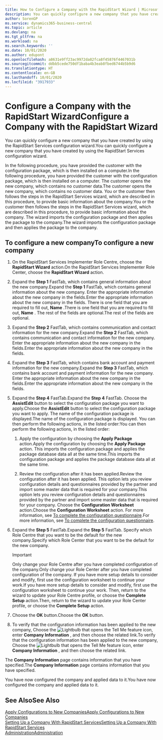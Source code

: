 ```yaml
---
title: How to Configure a Company with the RapidStart Wizard | Microsoft Docs
description: You can quickly configure a new company that you have created by using the RapidStart Services configuration wizard.
author: SorenGP
ms.service: dynamics365-business-central
ms.topic: article
ms.devlang: na
ms.tgt_pltfrm: na
ms.workload: na
ms.search.keywords: ''
ms.date: 10/01/2020
ms.author: edupont
ms.openlocfilehash: a8631e9ff23ac9972da82fca8f45876f4467031b
ms.sourcegitcommit: ddbb5cede750df1baba4b3eab8fbed6744b5b9d6
ms.translationtype: HT
ms.contentlocale: en-GB
ms.lasthandoff: 10/01/2020
ms.locfileid: "3917933"
---
```

# <a name="configure-a-company-with-the-rapidstart-wizard"></a><span data-ttu-id="91908-103">Configure a Company with the RapidStart Wizard</span><span class="sxs-lookup"><span data-stu-id="91908-103">Configure a Company with the RapidStart Wizard</span></span>
<span data-ttu-id="91908-104">You can quickly configure a new company that you have created by using the RapidStart Services configuration wizard.</span><span class="sxs-lookup"><span data-stu-id="91908-104">You can quickly configure a new company that you have created by using the RapidStart Services configuration wizard.</span></span>

<span data-ttu-id="91908-105">In the following procedure, you have provided the customer with the configuration package, which is then installed on a computer.</span><span class="sxs-lookup"><span data-stu-id="91908-105">In the following procedure, you have provided the customer with the configuration package, which is then installed on a computer.</span></span> <span data-ttu-id="91908-106">The customer opens the new company, which contains no customer data.</span><span class="sxs-lookup"><span data-stu-id="91908-106">The customer opens the new company, which contains no customer data.</span></span> <span data-ttu-id="91908-107">You or the customer then follows the steps in the RapidStart Services wizard, which are described in this procedure, to provide basic information about the company.</span><span class="sxs-lookup"><span data-stu-id="91908-107">You or the customer then follows the steps in the RapidStart Services wizard, which are described in this procedure, to provide basic information about the company.</span></span> <span data-ttu-id="91908-108">The wizard imports the configuration package and then applies the package to the company.</span><span class="sxs-lookup"><span data-stu-id="91908-108">The wizard imports the configuration package and then applies the package to the company.</span></span>  

## <a name="to-configure-a-new-company"></a><span data-ttu-id="91908-109">To configure a new company</span><span class="sxs-lookup"><span data-stu-id="91908-109">To configure a new company</span></span>  
1. <span data-ttu-id="91908-110">On the RapidStart Services Implementer Role Centre, choose the **RapidStart Wizard** action.</span><span class="sxs-lookup"><span data-stu-id="91908-110">On the RapidStart Services Implementer Role Center, choose the **RapidStart Wizard** action.</span></span>  
2. <span data-ttu-id="91908-111">Expand the **Step 1** FastTab, which contains general information about the new company.</span><span class="sxs-lookup"><span data-stu-id="91908-111">Expand the **Step 1** FastTab, which contains general information about the new company.</span></span> <span data-ttu-id="91908-112">Enter the appropriate information about the new company in the fields.</span><span class="sxs-lookup"><span data-stu-id="91908-112">Enter the appropriate information about the new company in the fields.</span></span> <span data-ttu-id="91908-113">There is one field that you are required to fill out, **Name** .</span><span class="sxs-lookup"><span data-stu-id="91908-113">There is one field that you are required to fill out, **Name** .</span></span> <span data-ttu-id="91908-114">The rest of the fields are optional.</span><span class="sxs-lookup"><span data-stu-id="91908-114">The rest of the fields are optional.</span></span>  
3. <span data-ttu-id="91908-115">Expand the **Step 2** FastTab, which contains communication and contact information for the new company.</span><span class="sxs-lookup"><span data-stu-id="91908-115">Expand the **Step 2** FastTab, which contains communication and contact information for the new company.</span></span> <span data-ttu-id="91908-116">Enter the appropriate information about the new company in the fields.</span><span class="sxs-lookup"><span data-stu-id="91908-116">Enter the appropriate information about the new company in the fields.</span></span>
4. <span data-ttu-id="91908-117">Expand the **Step 3** FastTab, which contains bank account and payment information for the new company.</span><span class="sxs-lookup"><span data-stu-id="91908-117">Expand the **Step 3** FastTab, which contains bank account and payment information for the new company.</span></span> <span data-ttu-id="91908-118">Enter the appropriate information about the new company in the fields.</span><span class="sxs-lookup"><span data-stu-id="91908-118">Enter the appropriate information about the new company in the fields.</span></span>  
5. <span data-ttu-id="91908-119">Expand the **Step 4** FastTab.</span><span class="sxs-lookup"><span data-stu-id="91908-119">Expand the **Step 4** FastTab.</span></span> <span data-ttu-id="91908-120">Choose the **AssistEdit** button to select the configuration package you want to apply.</span><span class="sxs-lookup"><span data-stu-id="91908-120">Choose the **AssistEdit** button to select the configuration package you want to apply.</span></span> <span data-ttu-id="91908-121">The name of the configuration package is displayed.</span><span class="sxs-lookup"><span data-stu-id="91908-121">The name of the configuration package is displayed.</span></span> <span data-ttu-id="91908-122">You can then perform the following actions, in the listed order:</span><span class="sxs-lookup"><span data-stu-id="91908-122">You can then perform the following actions, in the listed order:</span></span>  

    1. <span data-ttu-id="91908-123">Apply the configuration by choosing the **Apply Package** action.</span><span class="sxs-lookup"><span data-stu-id="91908-123">Apply the configuration by choosing the **Apply Package** action.</span></span> <span data-ttu-id="91908-124">This imports the configuration package and applies the package database data all at the same time.</span><span class="sxs-lookup"><span data-stu-id="91908-124">This imports the configuration package and applies the package database data all at the same time.</span></span>  

    2. <span data-ttu-id="91908-125">Review the configuration after it has been applied.</span><span class="sxs-lookup"><span data-stu-id="91908-125">Review the configuration after it has been applied.</span></span> <span data-ttu-id="91908-126">This option lets you review configuration details and questionnaires provided by the partner and import some master data that is required for your company.</span><span class="sxs-lookup"><span data-stu-id="91908-126">This option lets you review configuration details and questionnaires provided by the partner and import some master data that is required for your company.</span></span> <span data-ttu-id="91908-127">Choose the **Configuration Worksheet** action.</span><span class="sxs-lookup"><span data-stu-id="91908-127">Choose the **Configuration Worksheet** action.</span></span> <span data-ttu-id="91908-128">For more information, see [To complete the configuration questionnaire](admin-gather-customer-setup-values.md#to-complete-the-configuration-questionnaire).</span><span class="sxs-lookup"><span data-stu-id="91908-128">For more information, see [To complete the configuration questionnaire](admin-gather-customer-setup-values.md#to-complete-the-configuration-questionnaire).</span></span>  

6. <span data-ttu-id="91908-129">Expand the **Step 5** FastTab.</span><span class="sxs-lookup"><span data-stu-id="91908-129">Expand the **Step 5** FastTab.</span></span> <span data-ttu-id="91908-130">Specify which Role Centre that you want to be the default for the new company.</span><span class="sxs-lookup"><span data-stu-id="91908-130">Specify which Role Center that you want to be the default for the new company.</span></span>  

    > [!IMPORTANT]  
    >  <span data-ttu-id="91908-131">Only change your Role Centre after you have completed configuration of the company.</span><span class="sxs-lookup"><span data-stu-id="91908-131">Only change your Role Center after you have completed configuration of the company.</span></span> <span data-ttu-id="91908-132">If you have more setup details to consider and modify, first use the configuration worksheet to continue your work.</span><span class="sxs-lookup"><span data-stu-id="91908-132">If you have more setup details to consider and modify, first use the configuration worksheet to continue your work.</span></span> <span data-ttu-id="91908-133">Then, return to the wizard to update your Role Centre profile, or choose the **Complete Setup** action.</span><span class="sxs-lookup"><span data-stu-id="91908-133">Then, return to the wizard to update your Role Center profile, or choose the **Complete Setup** action.</span></span>

7. <span data-ttu-id="91908-134">Choose the **OK** button.</span><span class="sxs-lookup"><span data-stu-id="91908-134">Choose the **OK** button.</span></span>  
8. <span data-ttu-id="91908-135">To verify that the configuration information has been applied to the new company, Choose the ![Lightbulb that opens the Tell Me feature](media/ui-search/search_small.png "Tell me what you want to do") icon, enter **Company Information** , and then choose the related link.</span><span class="sxs-lookup"><span data-stu-id="91908-135">To verify that the configuration information has been applied to the new company, Choose the ![Lightbulb that opens the Tell Me feature](media/ui-search/search_small.png "Tell me what you want to do") icon, enter **Company Information** , and then choose the related link.</span></span>

<span data-ttu-id="91908-136">The **Company Information** page contains information that you have specified.</span><span class="sxs-lookup"><span data-stu-id="91908-136">The **Company Information** page contains information that you have specified.</span></span>   

<span data-ttu-id="91908-137">You have now configured the company and applied data to it.</span><span class="sxs-lookup"><span data-stu-id="91908-137">You have now configured the company and applied data to it.</span></span>  

## <a name="see-also"></a><span data-ttu-id="91908-138">See Also</span><span class="sxs-lookup"><span data-stu-id="91908-138">See Also</span></span>  
[<span data-ttu-id="91908-139">Apply Configurations to New Companies</span><span class="sxs-lookup"><span data-stu-id="91908-139">Apply Configurations to New Companies</span></span>](admin-apply-configuration-to-new-companies.md)  
[<span data-ttu-id="91908-140">Setting Up a Company With RapidStart Services</span><span class="sxs-lookup"><span data-stu-id="91908-140">Setting Up a Company With RapidStart Services</span></span>](admin-set-up-a-company-with-rapidstart.md)  
[<span data-ttu-id="91908-141">Administration</span><span class="sxs-lookup"><span data-stu-id="91908-141">Administration</span></span>](admin-setup-and-administration.md)
